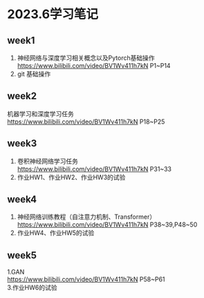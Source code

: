 # 2023.6学习笔记
## week1
1.  神经网络与深度学习相关概念以及Pytorch基础操作  
https://www.bilibili.com/video/BV1Wv411h7kN P1~P14
2. git 基础操作

## week2 
 机器学习和深度学习任务  
 https://www.bilibili.com/video/BV1Wv411h7kN P18~P25

 ## week3
 1. 卷积神经网络学习任务  
 https://www.bilibili.com/video/BV1Wv411h7kN P31~33  
 2. 作业HW1、作业HW2、作业HW3的试验

## week4
1. 神经网络训练教程（自注意力机制、Transformer）  
https://www.bilibili.com/video/BV1Wv411h7kN P38\~39,P48\~50  
3. 作业HW4、作业HW5的试验

## week5
1.GAN  
https://www.bilibili.com/video/BV1Wv411h7kN P58~P61  
3.作业HW6的试验